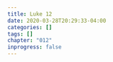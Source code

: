 ```yaml
---
title: Luke 12
date: 2020-03-28T20:29:33-04:00
categories: []
tags: []
chapter: "012"
inprogress: false
---
```


